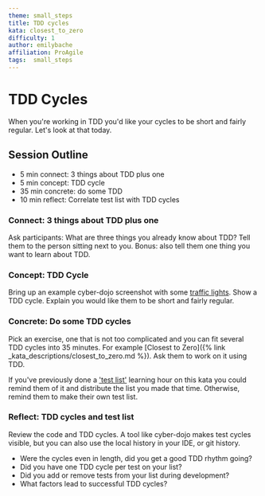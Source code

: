 ```yaml
---
theme: small_steps
title: TDD cycles
kata: closest_to_zero
difficulty: 1
author: emilybache
affiliation: ProAgile
tags:  small_steps
---
```


# TDD Cycles

When you're working in TDD you'd like your cycles to be short and fairly regular. Let's look at that today.

## Session Outline
 
* 5 min connect: 3 things about TDD plus one
* 5 min concept: TDD cycle
* 35 min concrete: do some TDD
* 10 min reflect: Correlate test list with TDD cycles


### Connect: 3 things about TDD plus one

Ask participants: What are three things you already know about TDD? Tell them to the person sitting next to you. Bonus: also tell them one thing you want to learn about TDD.

### Concept: TDD Cycle

Bring up an example cyber-dojo screenshot with some [traffic lights](/assets/images/cyber_dojo_traffic_lights.png). Show a TDD cycle. Explain you would like them to be short and fairly regular.

### Concrete: Do some TDD cycles
Pick an exercise, one that is not too complicated and you can fit several TDD cycles into 35 minutes. For example [Closest to Zero]({% link _kata_descriptions/closest_to_zero.md %}). Ask them to work on it using TDD.

If you've previously done a ['test list'](test_list.html) learning hour on this kata you could remind them of it and distribute the list you made that time. Otherwise, remind them to make their own test list.

### Reflect: TDD cycles and test list
Review the code and TDD cycles. A tool like cyber-dojo makes test cycles visible, but you can also use the local history in your IDE, or git history. 

- Were the cycles even in length, did you get a good TDD rhythm going?
- Did you have one TDD cycle per test on your list?
- Did you add or remove tests from your list during development?
- What factors lead to successful TDD cycles?
